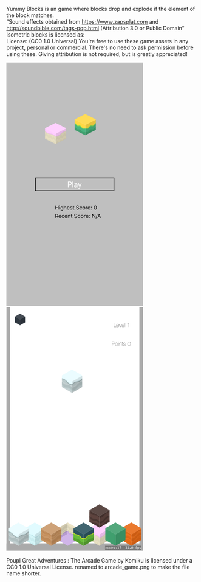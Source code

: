 Yummy Blocks is an game where blocks drop and explode if the element of the block matches.  
“Sound effects obtained from https://www.zapsplat.com and http://soundbible.com/tags-pop.html (Attribution 3.0 or Public Domain“  
Isometric blocks is licensed as:  
License: (CC0 1.0 Universal) You're free to use these game assets in any project, personal or commercial. There's no need to ask   permission before using these. Giving attribution is not required, but is greatly appreciated!  

<img src="yummy-blocks5_5_main_menu.png"  width="360" height="640" /><img src="yummy-blocks5_5_game.png"  width="360" height="640" />  

Poupi Great Adventures : The Arcade Game by Komiku is licensed under a CC0 1.0 Universal License. renamed to arcade_game.png to make the   file  name shorter.  
